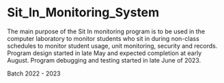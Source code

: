 # Sit_In_Monitoring_System

The main purpose of the Sit In monitoring program is to be used in the computer 
laboratory to monitor students who sit in during non-class schedules to monitor student usage, unit monitoring, security and records.
Program design started in late May and expected completion at early August.
Program debugging and testing started in late June of 2023.

Batch 2022 - 2023
